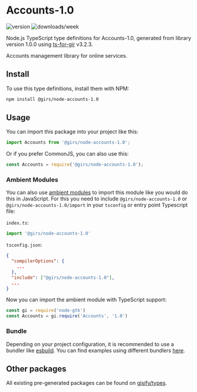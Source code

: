 
# Accounts-1.0

![version](https://img.shields.io/npm/v/@girs/node-accounts-1.0)
![downloads/week](https://img.shields.io/npm/dw/@girs/node-accounts-1.0)


Node.js TypeScript type definitions for Accounts-1.0, generated from library version 1.0.0 using [ts-for-gir](https://github.com/gjsify/ts-for-gir) v3.2.3.

Accounts management library for online services.

## Install

To use this type definitions, install them with NPM:
```bash
npm install @girs/node-accounts-1.0
```

## Usage

You can import this package into your project like this:
```ts
import Accounts from '@girs/node-accounts-1.0';
```

Or if you prefer CommonJS, you can also use this:
```ts
const Accounts = require('@girs/node-accounts-1.0');
```

### Ambient Modules

You can also use [ambient modules](https://github.com/gjsify/ts-for-gir/tree/main/packages/cli#ambient-modules) to import this module like you would do this in JavaScript.
For this you need to include `@girs/node-accounts-1.0` or `@girs/node-accounts-1.0/import` in your `tsconfig` or entry point Typescript file:

`index.ts`:
```ts
import '@girs/node-accounts-1.0'
```

`tsconfig.json`:
```json
{
  "compilerOptions": {
    ...
  },
  "include": ["@girs/node-accounts-1.0"],
  ...
}
```

Now you can import the ambient module with TypeScript support: 

```ts
const gi = require('node-gtk')
const Accounts = gi.require('Accounts', '1.0')
```


### Bundle

Depending on your project configuration, it is recommended to use a bundler like [esbuild](https://esbuild.github.io/). You can find examples using different bundlers [here](https://github.com/gjsify/ts-for-gir/tree/main/examples).

## Other packages

All existing pre-generated packages can be found on [gjsify/types](https://github.com/gjsify/types).


